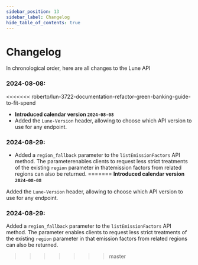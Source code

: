 ```yaml
---
sidebar_position: 13
sidebar_label: Changelog
hide_table_of_contents: true
---
```


# Changelog

In chronological order, here are all changes to the Lune API
### 2024-08-08:
<<<<<<< roberto/lun-3722-documentation-refactor-green-banking-guide-to-fit-spend
- **Introduced calendar version `2024-08-08`**
- Added the `Lune-Version` header, allowing to choose which API version to use for any endpoint.
### 2024-08-29:
- Added a `region_fallback` parameter to the `listEmissionFactors` API method. The parameterenables clients to request less strict treatments of the existing `region` parameter in thatemission factors from related regions can also be returned.
=======
**Introduced calendar version `2024-08-08`**


Added the `Lune-Version` header, allowing to choose which API version to use for any endpoint.

### 2024-08-29:
Added a `region_fallback` parameter to the `listEmissionFactors` API method. The parameter
enables clients to request less strict treatments of the existing `region` parameter in that
emission factors from related regions can also be returned.

>>>>>>> master

